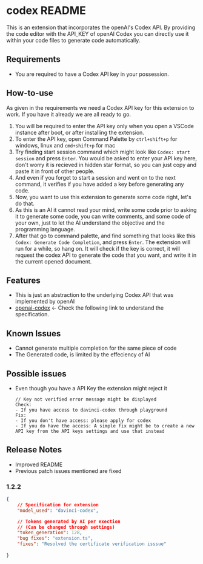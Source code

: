 # codex README
This is an extension that incorporates the openAI's Codex API. By providing the code editor with the API_KEY of openAI Codex you can directly use it within your code files to generate code automatically.

## Requirements

- You are required to have a Codex API key in your possession. 



## How-to-use
As given in the requirements we need a Codex API key for this extension to work. If you have it already we are all ready to go.
1. You will be required to enter the API key only when you open a VSCode instance after boot, or after installing the extension.
2. To enter the API key, open Command Palette by `ctrl+shift+p` for windows, linux and `cmd+shift+p` for mac
3. Try finding start session command which might look like `Codex: start session` and press `Enter`. You would be asked to enter your API key here, don't worry it is recieved in hidden star format, so you can just copy and paste it in front of other people.
4. And even if you forget to start a session and went on to the next command, it verifies if you have added a key before generating any code.
5. Now, you want to use this extension to generate some code right, let's do that.
6. As this is an AI it cannot read your mind, write some code prior to asking it to generate some code, you can write comments, and some code of your own, just to let the AI understand the objective and the programming language.
7. After that go to command palette, and find something that looks like this `Codex: Generate Code Completion`, and press `Enter`. The extension will run for a while, so hang on. It will check if the key is correct, it will request the codex API to generate the code that you want, and write it in the current opened document.


## Features

- This is just an abstraction to the underlying Codex API that was implemented by openAI
- [openai-codex](https://openai.com/blog/openai-codex/) <- Check the following link to understand the specification.


## Known Issues

- Cannot generate multiple completion for the same piece of code
- The Generated code, is limited by the effeciency of AI

## Possible issues
- Even though you have a API Key the extension might reject it
    ```
    // Key not verified error message might be displayed
    Check:
    - If you have access to davinci-codex through playground
    Fix:
    - If you don't have access: please apply for codex
    - If you do have the access: A simple fix might be to create a new API key from the API keys settings and use that instead
    ```

## Release Notes

- Improved README
- Previous patch issues mentioned are fixed
### 1.2.2

```json
{
    // Specification for extension
    "model_used": "davinci-codex",

    // Tokens generated by AI per exection
    // (Can be changed through settings)
    "token_generation": 128,
    "bug fixes": "extension.ts",
    "fixes": "Resolved the certificate verification isssue"
    
}
```

